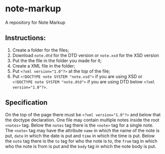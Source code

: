 # note-markup
A repository for Note Markup
## Instructions:
1. Create a folder for the files;
2. Download `note.dtd` for the DTD version or `note.xsd` for the XSD version
3. Put the the file in the folder you made for it;
4. Create a XML file in the folder;
5. Put `<?xml version="1.0"?>` at the top of the file;
6. Put `<!DOCTYPE note SYSTEM "note.xsd">` if you are using XSD or `<!DOCTYPE note SYSTEM "note.dtd">` if you are using DTD below `<?xml version="1.0"?>`.
## Specification
On the top of the page there must be `<?xml version="1.0"?>` and below that the doctype declaration.
One file may contain multiple notes inside the root `<notes>` tag.
Below the `notes` tag there is the `<note>` tag for a single note.
The `<note>` tag may have the attribute `name` in which the name of the note is put, `date` in which the date is put and `time` in which the time is put.
Below the `note` tag there is the `to` tag for who the note is to, the `from` tag in which who the note is from is put and the `body` tag in which the note body is put.
